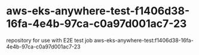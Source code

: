 # aws-eks-anywhere-test-f1406d38-16fa-4e4b-97ca-c0a97d001ac7-23
repository for use with E2E test job aws-eks-anywhere-test:f1406d38-16fa-4e4b-97ca-c0a97d001ac7-23
